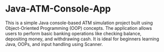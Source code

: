 # Java-ATM-Console-App
This is a simple Java console-based ATM simulation project built using Object-Oriented Programming (OOP) concepts. The application allows users to perform basic banking operations like checking balance, depositing money, and withdrawing cash. It is ideal for beginners learning Java, OOPs, and input handling using Scanner.
